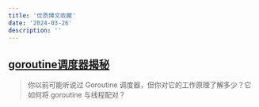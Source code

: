 ```yaml
---
title: '优质博文收藏'
date: '2024-03-26'
description: ''
---
```


## [goroutine调度器揭秘](https://colobu.com/2024/03/19/goroutine-scheduler-revealed/)
> 你以前可能听说过 Goroutine 调度器，但你对它的工作原理了解多少？它如何将 goroutine 与线程配对？
